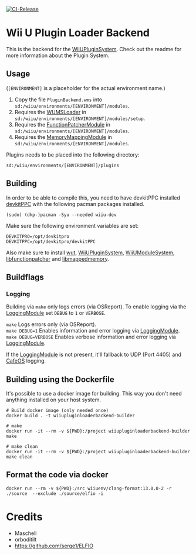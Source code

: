 ﻿[![CI-Release](https://github.com/wiiu-env/WiiUPluginLoaderBackend/actions/workflows/ci.yml/badge.svg)](https://github.com/wiiu-env/WiiUPluginLoaderBackend/actions/workflows/ci.yml)

# Wii U Plugin Loader Backend
This is the backend for the [WiiUPluginSystem](https://github.com/wiiu-env/WiiUPluginSystem). Check out the readme for more information about the Plugin System.

## Usage
(`[ENVIRONMENT]` is a placeholder for the actual environment name.)

1. Copy the file `PluginBackend.wms` into `sd:/wiiu/environments/[ENVIRONMENT]/modules`.  
2. Requires the [WUMSLoader](https://github.com/wiiu-env/WUMSLoader) in `sd:/wiiu/environments/[ENVIRONMENT]/modules/setup`.
3. Requires the [FunctionPatcherModule](https://github.com/wiiu-env/FunctionPatcherModule) in `sd:/wiiu/environments/[ENVIRONMENT]/modules`.
4. Requires the [MemoryMappingModule](https://github.com/wiiu-env/MemoryMappingModule) in `sd:/wiiu/environments/[ENVIRONMENT]/modules`.

Plugins needs to be placed into the following directory:

```
sd:/wiiu/environments/[ENVIRONMENT]/plugins
```

## Building
In order to be able to compile this, you need to have devkitPPC installed
[devkitPPC](https://devkitpro.org/wiki/Getting_Started) with the following
pacman packages installed.

```
(sudo) (dkp-)pacman -Syu --needed wiiu-dev
```

Make sure the following environment variables are set:
```
DEVKITPRO=/opt/devkitpro
DEVKITPPC=/opt/devkitpro/devkitPPC
```

Also make sure to install [wut](https://github.com/decaf-emu/wut), [WiiUPluginSystem](https://github.com/wiiu-env/WiiUPluginSystem), [WiiUModuleSystem](https://github.com/wiiu-env/WiiUModuleSystem), [libfunctionpatcher](https://github.com/wiiu-env/libfunctionpatcher) and [libmappedmemory](https://github.com/wiiu-env/libmappedmemory).

## Buildflags

### Logging
Building via `make` only logs errors (via OSReport). To enable logging via the [LoggingModule](https://github.com/wiiu-env/LoggingModule) set `DEBUG` to `1` or `VERBOSE`.

`make` Logs errors only (via OSReport).  
`make DEBUG=1` Enables information and error logging via [LoggingModule](https://github.com/wiiu-env/LoggingModule).  
`make DEBUG=VERBOSE` Enables verbose information and error logging via [LoggingModule](https://github.com/wiiu-env/LoggingModule).  

If the [LoggingModule](https://github.com/wiiu-env/LoggingModule) is not present, it'll fallback to UDP (Port 4405) and [CafeOS](https://github.com/wiiu-env/USBSerialLoggingModule) logging.

## Building using the Dockerfile

It's possible to use a docker image for building. This way you don't need anything installed on your host system.

```
# Build docker image (only needed once)
docker build . -t wiiupluginloaderbackend-builder

# make 
docker run -it --rm -v ${PWD}:/project wiiupluginloaderbackend-builder make

# make clean
docker run -it --rm -v ${PWD}:/project wiiupluginloaderbackend-builder make clean
```

## Format the code via docker

`docker run --rm -v ${PWD}:/src wiiuenv/clang-format:13.0.0-2 -r ./source  --exclude ./source/elfio -i`

# Credits
- Maschell
- orboditilt
- https://github.com/serge1/ELFIO